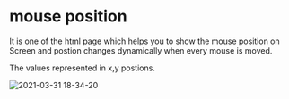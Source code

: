 # mouse position

It is one of the html page which helps you to show the mouse position on Screen and postion changes dynamically when every mouse is moved.

The values represented in x,y postions.

![2021-03-31 18-34-20](https://user-images.githubusercontent.com/24291500/113148903-0bec3300-9250-11eb-9aad-cd6bb2f67566.gif)

